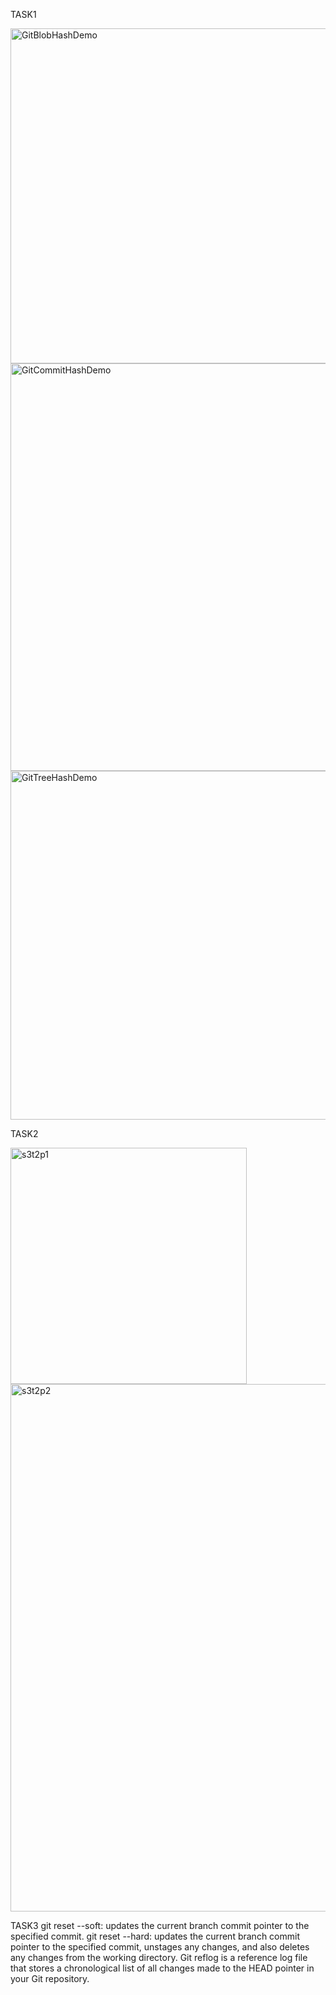 TASK1

<img width="536" alt="GitBlobHashDemo" src="https://github.com/user-attachments/assets/1a53094f-18e8-4ea1-bfc3-cccb20cdaa83">
<img width="652" alt="GitCommitHashDemo" src="https://github.com/user-attachments/assets/ff90aed4-8b19-41cb-bbcf-2b9f06d54c3e">
<img width="558" alt="GitTreeHashDemo" src="https://github.com/user-attachments/assets/1fa62b6d-753a-473f-965a-906557265fd3">

TASK2

<img width="378" alt="s3t2p1" src="https://github.com/user-attachments/assets/a3739d9a-8e18-445e-ad68-406856d8fe3a">
<img width="844" alt="s3t2p2" src="https://github.com/user-attachments/assets/2425c1c0-15ec-42f1-9b40-c75b3349a8ae">

TASK3
git reset --soft: updates the current branch commit pointer to the specified commit.
git reset --hard: updates the current branch commit pointer to the specified commit, unstages any changes, and also deletes any changes from the working directory.
Git reflog is a reference log file that stores a chronological list of all changes made to the HEAD pointer in your Git repository.
